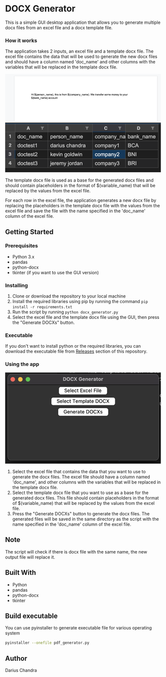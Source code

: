 # DOCX Generator

This is a simple GUI desktop application that allows you to generate multiple docx files from an excel file and a docx template file. 

### How it works

The application takes 2 inputs, an excel file and a template docx file. The excel file contains the data that will be used to generate the new docx files and should have a column named 'doc_name' and other columns with the variables that will be replaced in the template docx file.

![Illustration](templatedoc.png)
![Illustration](exceltable.png)

The template docx file is used as a base for the generated docx files and should contain placeholders in the format of $(variable_name) that will be replaced by the values from the excel file.

For each row in the excel file, the application generates a new docx file by replacing the placeholders in the template docx file with the values from the excel file and save the file with the name specified in the 'doc_name' column of the excel file.

## Getting Started

### Prerequisites

- Python 3.x
- pandas
- python-docx
- tkinter (if you want to use the GUI version)

### Installing

1. Clone or download the repository to your local machine
2. Install the required libraries using pip by running the command `pip install -r requirements.txt`
3. Run the script by running `python docx_generator.py`
4. Select the excel file and the template docx file using the GUI, then press the "Generate DOCXs" button.

### Executable

If you don't want to install python or the required libraries, you can download the executable file from [Releases](https://github.com/DariusChandra/docx-generator/releases) section of this repository.

### Using the app

![Illustration](gui.png)

1. Select the excel file that contains the data that you want to use to generate the docx files. The excel file should have a column named 'doc_name', and other columns with the variables that will be replaced in the template docx file.
2. Select the template docx file that you want to use as a base for the generated docx files. This file should contain placeholders in the format of $(variable_name) that will be replaced by the values from the excel file.
3. Press the "Generate DOCXs" button to generate the docx files. The generated files will be saved in the same directory as the script with the name specified in the 'doc_name' column of the excel file.

## Note
The script will check if there is docx file with the same name, the new output file will replace it.

## Built With
- Python
- pandas
- python-docx
- tkinter

## Build executable
You can use pyinstaller to generate executable file for various operating system
```bash
pyinstaller --onefile pdf_generator.py
```

## Author
Darius Chandra
